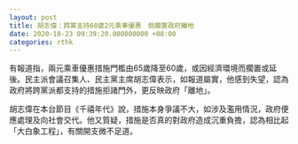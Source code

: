 ```yaml
---
layout: post
title: 胡志偉：跨黨支持60歲2元乘車優惠　倘擱置政府離地
date: 2020-10-23 09:39:20.000000000 +08:00
categories: rthk
---
```


有報道指，兩元乘車優惠措施門檻由65歲降至60歲，或因經濟環境而擱置或延後。民主派會議召集人、民主黨主席胡志偉表示，如報道屬實，他感到失望，認為政府將跨黨派都支持的措施拒諸門外，更反映政府「離地」。

胡志偉在本台節目《千禧年代》說，措施本身爭議不大，如涉及濫用情況，政府便應處理及向社會交代。他又質疑，措施是否真的對政府造成沉重負擔，認為相比起「大白象工程」，有關開支微不足道。
